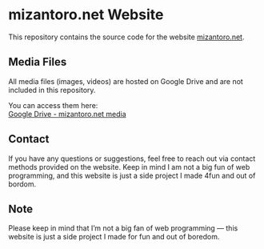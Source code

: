 # mizantoro.net Website

This repository contains the source code for the website [mizantoro.net](https://mizantoro.net/).

## Media Files

All media files (images, videos) are hosted on Google Drive and are not included in this repository.

You can access them here:  
[Google Drive - mizantoro.net media](https://drive.google.com/drive/folders/1zrjHuBxTtdWtYJSOxWjtl3p9bYKVeMeZ?usp=drive_link)

## Contact

If you have any questions or suggestions, feel free to reach out via contact methods provided on the website.
Keep in mind I am not a big fun of web programming, and this website is just a side project I made 4fun and out of bordom.

## Note

Please keep in mind that I’m not a big fan of web programming — this website is just a side project I made for fun and out of boredom.
